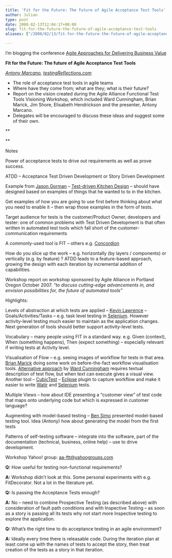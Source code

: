 ```yaml
---
title: 'Fit for the Future: The future of Agile Acceptance Test Tools'
author: Julian
type: post
date: 2008-02-13T12:04:17+00:00
slug: fit-for-the-future-the-future-of-agile-acceptance-test-tools 
aliases: ["/2008/02/13/fit-for-the-future-the-future-of-agile-acceptance-test-tools"]

---
```

I’m blogging the conference [Agile Approaches for Delivering Business Value][1]

**Fit for the Future: The future of Agile Acceptance Test Tools**

_[Antony Marcano][2], [testingReflections.com][3]_

  * The role of acceptance test tools in agile teams
  * Where have they come from; what are they; what is their future?
  * Report on the vision created during the Agile Alliance Functional Test Tools Visioning Workshop, which included Ward Cunningham, Brian Marick, Jim Shore, Elisabeth Hendrickson and the presenter, Antony Marcano.
  * Delegates will be encouraged to discuss these ideas and suggest some of their own.

**
  
** 
  
<!--more-->

Notes

Power of acceptance tests to drive out requirements as well as prove success.

ATDD – Acceptance Test Driven Development or Story Driven Development

Example from [Jason Gorman][4] – [Test-driven Kitchen Design][5] – should have designed based on examples of things that he wanted to to in the kitchen.

Get examples of how you are going to use first before thinking about what you need to enable it – then wrap those examples in the form of tests.

Target audience for tests is the customer/Product Owner, developers and tester: one of common problems with Test Driven Development is that often written in automated test tools which fall short of the customer-communication requirements

A commonly-used tool is FIT – others e.g. [Concordion][6]

How do you slice up the work – e.g. horizontally (by layers / components) or vertically (e.g. by feature) ? ATDD leads to a feature-based approach, growing the design with each iteration by incremental addition of capabilities.

Workshop report on workshop sponsored by Agile Alliance in Portland Oregon October 2007. _“to discuss cutting-edge advancements in, and envision possibilities for, the future of automated tools”_

Highlights:

Levels of abstraction at which tests are applied – [Kevin Lawrence][7] – Goals/Activities/Tasks – e.g. task level testing in [Selenium][8]. However activity-level testing much easier to maintain as the application changes. Next generation of tools should better support activity-level tests.

Vocabulary – many people using FIT in a standard way. e.g. Given (context), When (something happens), Then (expect something) – especially relevant if writing tests at Activity level.

Visualisation of Flow – e.g. seeing images of workflow for tests in that area. [Brian Marick][9] doing some work on before-the-fact workflow visualisation tools. [Alternative approach][10] by [Ward Cunningham][11] requires textual description of test flow, but when text can execute gives a visual view. Another tool – [CubicTest][12] – [Eclipse][13] plugin to capture workflow and make it easier to write [Watir][14] and [Selenium][8] tests.

Multiple Views – how about IDE presenting a “customer view” of test code that maps onto underlying code but which is expressed in customer language?

Augmenting with model-based testing – [Ben Simo][15] presented model-based testing tool. Idea (Antony) how about generating the model from the first tests

Patterns of self-testing software – integrate into the software, part of the documentation (technical, business, online help) – use to drive development.

Workshop Yahoo! group: <aa-ftt@yahoogroups.com>

**Q:** How useful for testing non-functional requirements?

**A:** Workshop didn’t look at this. Some personal experiments with e.g. FitDecorator. Not a lot in the literature yet.

**Q:** Is passing the Acceptance Tests enough?

**A:** No – need to combine Prospective Testing (as described above) with consideration of fault path conditions and with Inspective Testing – as soon as a story is passing all its tests why not start more Inspective testing to explore the application.

**Q:** What’s the right time to do acceptance testing in an agile environment?

**A:** Ideally every time there is releasable code. During the iteration plan at least come up with the names of tests to accept the story, then treat creation of the tests as a story in that iteration.

 [1]: https://www.unicom.co.uk/product_detail.asp?prdid=1547
 [2]: https://www.testingreflections.com/blog/2
 [3]: https://www.testingreflections.com/
 [4]: https://parlezuml.com/blog/
 [5]: https://www.parlezuml.com/blog/?postid=490
 [6]: https://www.concordion.org/
 [7]: https://www.developertesting.com/archives/individual_weblogs-kevin_lawrence-index.html
 [8]: https://selenium.openqa.org/
 [9]: https://www.testing.com/cgi-bin/blog
 [10]: https://dev.eclipse.org/portal/myfoundation/tests/index.php
 [11]: https://c2.com/~ward/
 [12]: https://boss.bekk.no/cubictest/
 [13]: https://www.eclipse.org/
 [14]: https://wtr.rubyforge.org/
 [15]: https://www.questioningsoftware.com/